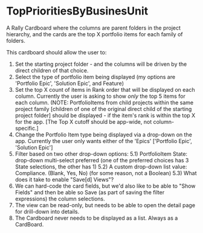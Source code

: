 # TopPrioritiesByBusinesUnit
A Rally Cardboard where the columns are parent folders in the project hierarchy, and the cards are the top X portfolio items for each family of folders.

This cardboard should allow the user to:
1) Set the starting project folder - and the columns will be driven by the direct children of that choice.
2) Select the type of portfolio item being displayed (my options are 'Portfolio Epic', 'Solution Epic', and Feature)
3) Set the top X count of items in Rank order that will be displayed on each column. Currently the user is asking to show *only* the top 5 items for each column. (NOTE: PortfolioItems from child projects within the same project family [children of one of the original direct child of the starting project folder] should be displayed - if the item's rank is within the top X for the app. [The Top X cutoff should be app-wide, not column-specific.]
4) Change the Portfolio Item type being displayed via a drop-down on the app. Currently the user only wants either of the 'Epics' ['Portfolio Epic', 'Solution Epic']
5) Filter based on two other drop-down options:
   5.1) PortfolioItem State: drop-down multi-select preferred (one of the preferred choices has 3 State selections, the other has 1)
   5.2) A custom drop-down list value: Compliance. (Blank, Yes, No) (for some reason, not a Boolean)
   5.3) What does it take to enable "Save[d] Views"?
6) We can hard-code the card fields, but we'd also like to be able to "Show Fields" and then be able so Save (as part of saving the filter expressions) the column selections.
7) The view can be read-only, but needs to be able to open the detail page for drill-down into details.
8) The Cardboard never needs to be displayed as a list. Always as a CardBoard.
